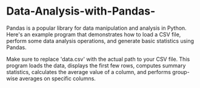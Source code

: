# Data-Analysis-with-Pandas-
Pandas is a popular library for data manipulation and analysis in Python. Here's an example program that demonstrates how to load a CSV file, perform some data analysis operations, and generate basic statistics using Pandas.

Make sure to replace 'data.csv' with the actual path to your CSV file. This program loads the data, displays the first few rows, computes summary statistics, calculates the average value of a column, and performs group-wise averages on specific columns.
